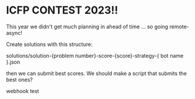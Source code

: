 # ICFP CONTEST 2023!!

This year we didn't get much planning in ahead of time ... so going remote-async!

Create solutions with this structure:

  solutions/solution-{problem number}-score-{score}-strategy-{ bot name }.json

then we can submit best scores. We should make a script that submits the best ones?

webhook test
